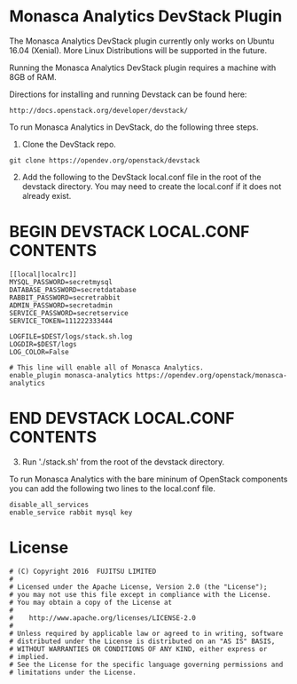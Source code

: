 # Monasca Analytics DevStack Plugin

The Monasca Analytics DevStack plugin currently only works on Ubuntu 16.04 (Xenial).
More Linux Distributions will be supported in the future.

Running the Monasca Analytics DevStack plugin requires a machine with 8GB of RAM.

Directions for installing and running Devstack can be found here:

    http://docs.openstack.org/developer/devstack/

To run Monasca Analytics in DevStack, do the following three steps.

1. Clone the DevStack repo.

```
git clone https://opendev.org/openstack/devstack
```

2. Add the following to the DevStack local.conf file in the root of the devstack directory. You may
   need to create the local.conf if it does not already exist.

# BEGIN DEVSTACK LOCAL.CONF CONTENTS

```
[[local|localrc]]
MYSQL_PASSWORD=secretmysql
DATABASE_PASSWORD=secretdatabase
RABBIT_PASSWORD=secretrabbit
ADMIN_PASSWORD=secretadmin
SERVICE_PASSWORD=secretservice
SERVICE_TOKEN=111222333444

LOGFILE=$DEST/logs/stack.sh.log
LOGDIR=$DEST/logs
LOG_COLOR=False

# This line will enable all of Monasca Analytics.
enable_plugin monasca-analytics https://opendev.org/openstack/monasca-analytics
```

# END DEVSTACK LOCAL.CONF CONTENTS

3.   Run './stack.sh' from the root of the devstack directory.

To run Monasca Analytics with the bare mininum of OpenStack components you can
add the following two lines to the local.conf file.

```
disable_all_services
enable_service rabbit mysql key
```

# License

```
# (C) Copyright 2016  FUJITSU LIMITED
#
# Licensed under the Apache License, Version 2.0 (the "License");
# you may not use this file except in compliance with the License.
# You may obtain a copy of the License at
#
#    http://www.apache.org/licenses/LICENSE-2.0
#
# Unless required by applicable law or agreed to in writing, software
# distributed under the License is distributed on an "AS IS" BASIS,
# WITHOUT WARRANTIES OR CONDITIONS OF ANY KIND, either express or
# implied.
# See the License for the specific language governing permissions and
# limitations under the License.
```
